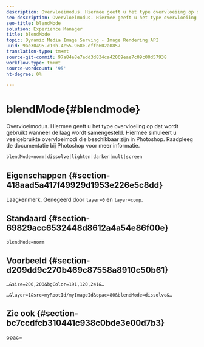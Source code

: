 ```yaml
---
description: Overvloeimodus. Hiermee geeft u het type overvloeiing op dat wordt gebruikt wanneer de laag wordt samengesteld. Hiermee simuleert u veelgebruikte overvloeimodi die beschikbaar zijn in Photoshop. Raadpleeg de documentatie bij Photoshop voor meer informatie.
seo-description: Overvloeimodus. Hiermee geeft u het type overvloeiing op dat wordt gebruikt wanneer de laag wordt samengesteld. Hiermee simuleert u veelgebruikte overvloeimodi die beschikbaar zijn in Photoshop. Raadpleeg de documentatie bij Photoshop voor meer informatie.
seo-title: blendMode
solution: Experience Manager
title: blendMode
topic: Dynamic Media Image Serving - Image Rendering API
uuid: 9ae30495-c10b-4c55-968e-effb602a0857
translation-type: tm+mt
source-git-commit: 97a84e8e7edd3d834ca42069eae7c09c00d57938
workflow-type: tm+mt
source-wordcount: '95'
ht-degree: 0%

---
```



# blendMode{#blendmode}

Overvloeimodus. Hiermee geeft u het type overvloeiing op dat wordt gebruikt wanneer de laag wordt samengesteld. Hiermee simuleert u veelgebruikte overvloeimodi die beschikbaar zijn in Photoshop. Raadpleeg de documentatie bij Photoshop voor meer informatie.

`blendMode=norm|dissolve|lighten|darken|mult|screen`

## Eigenschappen {#section-418aad5a417f49929d1953e226e5c8dd}

Laagkenmerk. Genegeerd door `layer=0` en `layer=comp`.

## Standaard {#section-69829acc6532448d8612a4a54e86f00e}

`blendMode=norm`

## Voorbeeld {#section-d209dd9c270b469c87558a8910c50b61}

`…&size=200,200&bgColor=191,120,241&…`

`…&layer=1&src=myRootId/myImageId&opac=80&blendMode=dissolve&…`

## Zie ook {#section-bc7ccdfcb310441c938c0bde3e00d7b3}

[opac=](../../../../../is-api/http-ref/image-serving-api-ref/c-http-protocol-reference/c-command-reference/r-opac.md#reference-d2269b51aca34599a08d0a46ee5c27e5)
